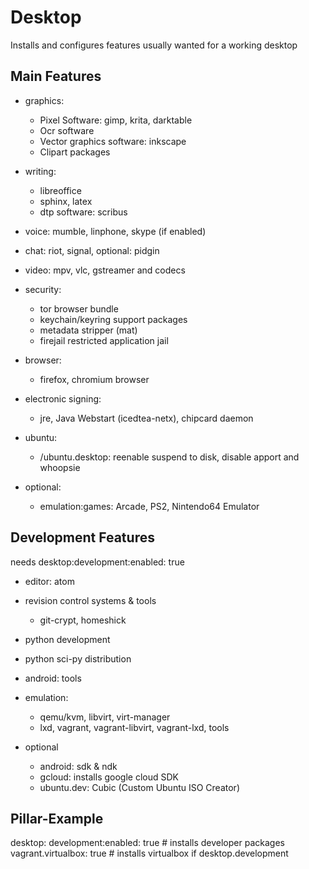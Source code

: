 # Desktop

Installs and configures features usually wanted for a working desktop

## Main Features

* graphics:
    * Pixel Software: gimp, krita, darktable
    * Ocr software
    * Vector graphics software: inkscape
    * Clipart packages

* writing:
    * libreoffice
    * sphinx, latex
    * dtp software: scribus

* voice: mumble, linphone, skype (if enabled)
* chat: riot, signal, optional: pidgin
* video: mpv, vlc, gstreamer and codecs
* security:
    * tor browser bundle
    * keychain/keyring support packages
    * metadata stripper (mat)
    * firejail restricted application jail

* browser:
    * firefox, chromium browser

* electronic signing: 
    * jre, Java Webstart (icedtea-netx), chipcard daemon

* ubuntu:
    * /ubuntu.desktop: reenable suspend to disk, disable apport and whoopsie

* optional:
    * emulation:games: Arcade, PS2, Nintendo64 Emulator
 
## Development Features

needs desktop:development:enabled: true

* editor: atom
* revision control systems & tools
    * git-crypt, homeshick
* python development 
* python sci-py distribution
* android: tools
* emulation:
  * qemu/kvm, libvirt, virt-manager
  * lxd, vagrant, vagrant-libvirt, vagrant-lxd, tools

* optional
    * android: sdk & ndk
    * gcloud: installs google cloud SDK
    * ubuntu.dev: Cubic (Custom Ubuntu ISO Creator)

## Pillar-Example

desktop:
  development:enabled: true    # installs developer packages
vagrant.virtualbox: true       # installs virtualbox if desktop.development
  
